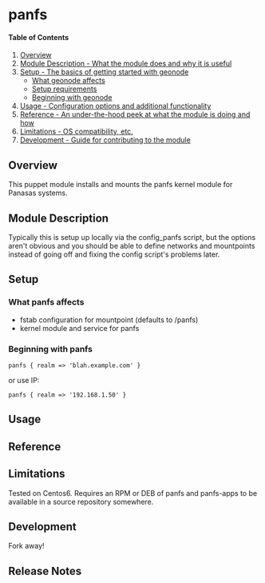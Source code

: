 # panfs

#### Table of Contents

1. [Overview](#overview)
2. [Module Description - What the module does and why it is useful](#module-description)
3. [Setup - The basics of getting started with geonode](#setup)
    * [What geonode affects](#what-geonode-affects)
    * [Setup requirements](#setup-requirements)
    * [Beginning with geonode](#beginning-with-geonode)
4. [Usage - Configuration options and additional functionality](#usage)
5. [Reference - An under-the-hood peek at what the module is doing and how](#reference)
5. [Limitations - OS compatibility, etc.](#limitations)
6. [Development - Guide for contributing to the module](#development)

## Overview

This puppet module installs and mounts the panfs kernel module for Panasas systems.

## Module Description

Typically this is setup up locally via the config_panfs script, but the options aren't obvious and
you should be able to define networks and mountpoints instead of going off and fixing the config 
script's problems later.

## Setup

### What panfs affects

* fstab configuration for mountpoint (defaults to /panfs)
* kernel module and service for panfs

### Beginning with panfs

```
panfs { realm => 'blah.example.com' }
```
or use IP:
```
panfs { realm => '192.168.1.50' }
```

## Usage


## Reference


## Limitations

Tested on Centos6.
Requires an RPM or DEB of panfs and panfs-apps to be available in a source repository somewhere.

## Development

Fork away!

## Release Notes


